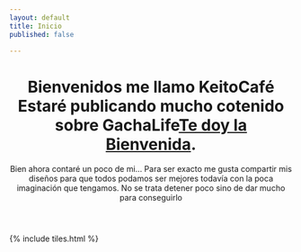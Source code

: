 ```yaml
---
layout: default
title: Inicio
published: false

---
```

<header> <h1>Bienvenidos me llamo KeitoCafé<br /> Estaré publicando mucho cotenido sobre GachaLife<a href="[https://www.youtube.com/channel/UC88EuPzpKlXF-PyZxv8-xRg?fbclid=IwAR3Anb1UIaHdEvQ3DxaYuYecnBpkIqopEGTkmsUvFUpil7CEEgJKY1aUvww](https://www.youtube.com/channel/UC88EuPzpKlXF-PyZxv8-xRg?fbclid=IwAR3Anb1UIaHdEvQ3DxaYuYecnBpkIqopEGTkmsUvFUpil7CEEgJKY1aUvww "Canal De YouTube")">Te doy la Bienvenida</a>.</h1> <p>Bien ahora contaré un poco de mi... Para ser exacto me gusta compartir mis diseños para que todos podamos ser mejores todavía con la poca imaginación que tengamos. No se trata detener poco sino de dar mucho para conseguirlo</p> </header>

{% include tiles.html %}